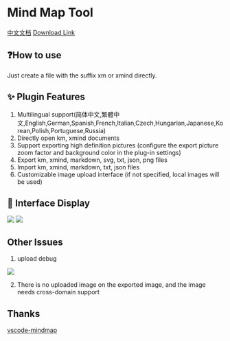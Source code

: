 # Mind Map Tool

[中文文档](https://github.com/oorzc/vscode-mindmap/blob/main/README.zh-CN.md)
[Download Link](https://marketplace.visualstudio.com/items?itemName=oorzc.mind-map)

##  ❓How to use

Just create a file with the suffix xm or xmind directly.

## ✨ Plugin Features

1. Multilingual support(简体中文,繁體中文,English,German,Spanish,French,Italian,Czech,Hungarian,Japanese,Korean,Polish,Portuguese,Russia)
2. Directly open km, xmind documents
3. Support exporting high definition pictures (configure the export picture zoom factor and background color in the plug-in settings)
4. Export km, xmind, markdown, svg, txt, json, png files
5. Import km, xmind, markdown, txt, json files
6. Customizable image upload interface (if not specified, local images will be used)

## 📖 Interface Display

![](https://cdn.jsdelivr.net/gh/oorzc/public_img@main/img/2023%2F12%2F15%2F20231215115936.png)
![](https://cdn.jsdelivr.net/gh/oorzc/public_img@main/img/2023%2F12%2F15%2F20231215120032.png)

## Other Issues

1. upload debug

![](https://cdn.jsdelivr.net/gh/oorzc/public_img@main/img/2023%2F12%2F15%2F20231215124302.png)

2. There is no uploaded image on the exported image, and the image needs cross-domain support

## Thanks

[vscode-mindmap](https://github.com/souche/vscode-mindmap)